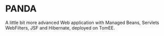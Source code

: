 # PANDA
A little bit more advanced Web application with Managed Beans, Servlets WebFilters, JSF and Hibernate, deployed on TomEE.
